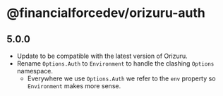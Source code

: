 # @financialforcedev/orizuru-auth

## 5.0.0

- Update to be compatible with the latest version of Orizuru.
- Rename `Options.Auth` to `Environment` to handle the clashing `Options` namespace.
	- Everywhere we use `Options.Auth` we refer to the `env` property so `Environment` makes more sense.
